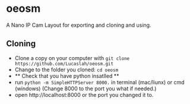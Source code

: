 # oeosm
A Nano IP Cam Layout for exporting and cloning and using.

## Cloning

- Clone a copy on your computer with `git clone https://github.com/Lucaslah/oeosm.git`
- Change to the folder you cloned: `cd oeosm`
- ** Check that you have python insatlled **
- run `python -m SimpleHTTPServer 8000.` in terminal (mac/liunx) or cmd (windows) (Change 8000 to the port you what if needed.)
- open http://localhost:8000 or the port you changed it to.
